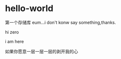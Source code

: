 # hello-world
第一个存储库
eum...i don't konw say something,thanks.

hi zero

i am here

如果你愿意一层一层一层的剥开我的心
